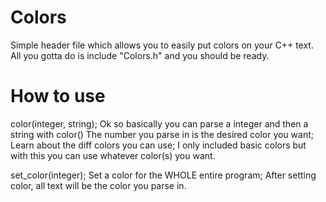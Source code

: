 # Colors
Simple header file which allows you to easily put colors on your C++ text.
All you gotta do is include "Colors.h" and you should be ready.

# How to use
color(integer, string);
Ok so basically you can parse a integer and then a string with color()
The number you parse in is the desired color you want;
Learn about the diff colors you can use;
I only included basic colors but with this you can use whatever color(s) you want.

set_color(integer);
Set a color for the WHOLE entire program;
After setting color, all text will be the color you parse in.

